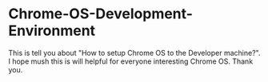Chrome-OS-Development-Environment
================================

This is tell you about "How to setup Chrome OS to the Developer machine?". I hope mush this is will helpful for everyone interesting Chrome OS. Thank you.
